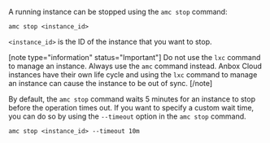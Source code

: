 A running instance can be stopped using the `amc stop` command:

    amc stop <instance_id>

`<instance_id>` is the ID of the instance that you want to stop.

[note type="information" status="Important"]
Do not use the `lxc` command to manage an instance. Always use the `amc` command instead. Anbox Cloud instances have their own life cycle and using the `lxc` command to manage an instance can cause the instance to be out of sync.
[/note]

By default, the `amc stop` command waits 5 minutes for an instance to stop before the operation times out. If you want to specify a custom wait time, you can do so by using the `--timeout` option in the `amc stop` command.

    amc stop <instance_id> --timeout 10m
